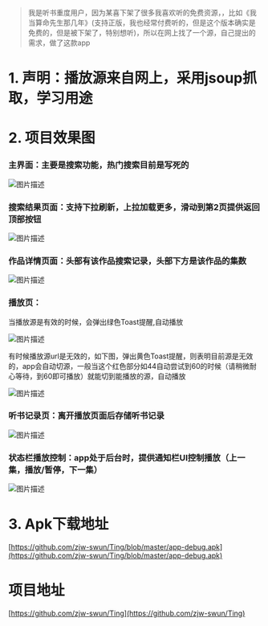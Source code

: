 > 我是听书重度用户，因为某喜下架了很多我喜欢听的免费资源，，比如《我当算命先生那几年》(支持正版，我也经常付费听的，但是这个版本确实是免费的，但是被下架了，特别想听)，所以在网上找了一个源，自己提出的需求，做了这款app

# 1. 声明：播放源来自网上，采用jsoup抓取，学习用途

# 2. 项目效果图
### 主界面：主要是搜索功能，热门搜索目前是写死的

![图片描述](https://user-gold-cdn.xitu.io/2019/6/2/16b15a4b525bbdf1?w=278&h=581&f=png&s=26417)

### 搜索结果页面：支持下拉刷新，上拉加载更多，滑动到第2页提供返回顶部按钮

![图片描述](https://user-gold-cdn.xitu.io/2019/6/2/16b15ae5d6766695?w=257&h=505&f=png&s=40984)

### 作品详情页面：头部有该作品搜索记录，头部下方是该作品的集数

![图片描述](https://user-gold-cdn.xitu.io/2019/6/2/16b15a4b502e92f5?w=287&h=599&f=png&s=65227)

### 播放页：

当播放源是有效的时候，会弹出绿色Toast提醒,自动播放

![图片描述](https://user-gold-cdn.xitu.io/2019/6/2/16b15a4b4f6a7b8a?w=295&h=604&f=png&s=63208)

有时候播放源url是无效的，如下图，弹出黄色Toast提醒，则表明目前源是无效的，app会自动切源，一般当这个红色部分如44自动尝试到60的时候（请稍微耐心等待，到60即可播放）就能切到能播放的源，自动播放

![图片描述](https://user-gold-cdn.xitu.io/2019/6/2/16b15a4b537d24f7?w=298&h=594&f=png&s=35031)

### 听书记录页：离开播放页面后存储听书记录

![图片描述](https://user-gold-cdn.xitu.io/2019/6/2/16b15a4b4f4efcdd?w=291&h=614&f=png&s=41340)

### 状态栏播放控制：app处于后台时，提供通知栏UI控制播放（上一集，播放/暂停，下一集）

![图片描述](https://user-gold-cdn.xitu.io/2019/6/2/16b15a4b83c6af5c?w=294&h=603&f=png&s=39269)

# 3. Apk下载地址
[https://github.com/zjw-swun/Ting/blob/master/app-debug.apk](https://github.com/zjw-swun/Ting/blob/master/app-debug.apk)

# 项目地址
[https://github.com/zjw-swun/Ting](https://github.com/zjw-swun/Ting)